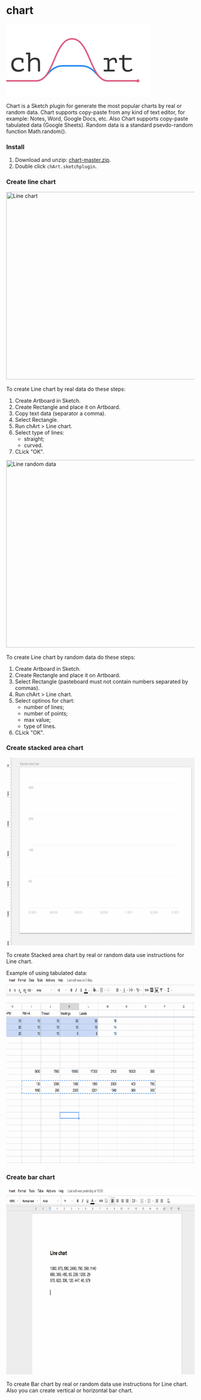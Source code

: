 # chart

<img width="384" height="193" src="images/chart-2x.png" title="Chart promo">

Chart is a Sketch plugin for generate the most popular charts by real or random data. Chart supports copy-paste from any kind of text editor, for example: Notes, Word, Google Docs, etc. Also Chart supports copy-paste tabulated data (Google Sheets). Random data is a standard psevdo-random function Math.random().


### Install

1. Download and unzip: [chart-master.zip](https://github.com/pavelkuligin/chart/archive/master.zip).
2. Double click `chArt.sketchplugin`.


### Create line chart

<img width="800" height="500" src="images/line-chart.gif" title="Line chart">

To create Line chart by real data do these steps:
1. Create Artboard in Sketch.
2. Create Rectangle and place it on Artboard.
3. Copy text data (separator a comma).
4. Select Rectangle.
5. Run chArt > Line chart.
6. Select type of lines:
    * straight;
    * curved.
7. CLick "OK".

<img width="800" height="500" src="images/line-random.gif" title="Line random data">

To create Line chart by random data do these steps:
1. Create Artboard in Sketch.
2. Create Rectangle and place it on Artboard.
3. Select Rectangle (pasteboard must not contain numbers separated by commas).
4. Run chArt > Line chart.
5. Select optinos for chart:
    * number of lines;
    * number of points;
    * max value;
    * type of lines.
6. CLick "OK".


### Create stacked area chart

<img width="800" height="500" src="images/area-chart.gif" title="Area chart">

To create Stacked area chart by real or random data use instructions for Line chart.

Example of using tabulated data:
<img width="800" height="500" src="images/area-table.gif" title="Area table data">

### Create bar chart

<img width="800" height="500" src="images/bar-chart.gif" title="Bar chart">

To create Bar chart by real or random data use instructions for Line chart.
Also you can create vertical or horizontal bar chart.

